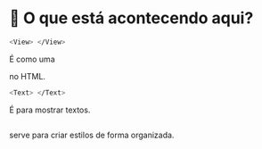 # 🧠 O que está acontecendo aqui?

```bash
<View> </View>
```
É como uma <div> no HTML.

```bash
<Text> </Text>
```
É para mostrar textos.

```bash StyleSheet.create()
```
serve para criar estilos de forma organizada.